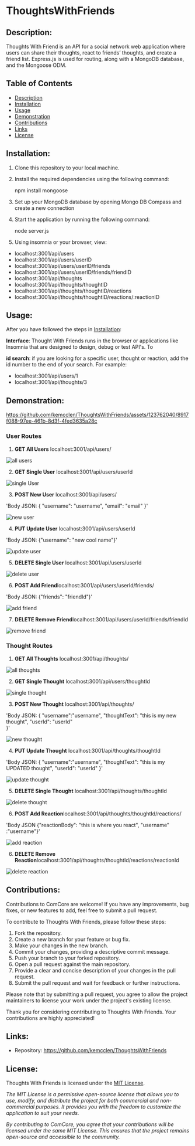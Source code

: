 # ThoughtsWithFriends

## Description:

 Thoughts With Friend is an API for a social network web application where users can share their thoughts, react to friends’ thoughts, and create a friend list. Express.js is used for routing, along with a MongoDB database, and the Mongoose ODM. 

## Table of Contents

- [Description](#description)
- [Installation](#installation)
- [Usage](#usage)
- [Demonstration](#demonstration)
- [Contributions](#contributions)
- [Links](#links)
- [License](#license)

## Installation:
1. Clone this repository to your local machine.

2. Install the required dependencies using the following command:

    npm install mongoose

3. Set up your MongoDB database by opening Mongo DB Compass and create a new connection

4. Start the application by running the following command:

    node server.js

5.  Using insomnia or your browser, view:

- localhost:3001/api/users
- localhost:3001/api/users/userID
- localhost:3001/api/users/userID/friends
- localhost:3001/api/users/userID/friends/friendID
- localhost:3001/api/thoughts
- localhost:3001/api/thoughts/thoughtID
- localhost:3001/api/thoughts/thoughtID/reactions
- localhost:3001/api/thoughts/thoughtID/reactions/:reactionID


## Usage:

After you have followed the steps in [Installation](#installation):

**Interface**: Thought With Friends runs in the browser or applications like Insomnia that are designed to design, debug or test API's. To 


**id search**: if you are looking for a specific user, thought or reaction, add the id number to the end of your search. For example:
- localhost:3001/api/users/1
- localhost:3001/api/thoughts/3


## Demonstration:

https://github.com/kemcclen/ThoughtsWithFriends/assets/123762040/8917f088-97ee-461b-8d3f-4fed3635a28c


### User Routes

1. **GET All Users** localhost:3001/api/users/
   
![all users](./assets/allUsers.png)

2. **GET Single User** localhost:3001/api/users/userId
   
![single User](./assets/singleUser.png)

3. **POST New User** localhost:3001/api/users/

'Body JSON:
{
	"username": "username",
		"email": "email"
}'

![new user](./assets/newUser.png)

4. **PUT Update User** localhost:3001/api/users/userId

'Body JSON:
{"username": "new cool name"}'

![update user](./assets/updateUser.png)

5. **DELETE Single User** localhost:3001/api/users/userId
   
![delete user](./assets/deleteUser.png)

6. **POST Add Friend**localhost:3001/api/users/userId/friends/

'Body JSON:
{"friends": "friendId"}'

![add friend](./assets/addfriend.png)

7. **DELETE Remove Friend**localhost:3001/api/users/userId/friends/friendId

![remove friend](./assets/deleteFriend.png)

### Thought Routes

1. **GET All Thoughts** localhost:3001/api/thoughts/

![all thoughts](./assets/allThoughts.png)

2. **GET Single Thought** localhost:3001/api/users/thoughtId

![single thought](./assets/singleThought.png)

3. **POST New Thought** localhost:3001/api/thoughts/

'Body JSON:
{
	"username":"username",
	"thoughtText": "this is my new thought",
	"userId": "userId"	
}'

![new thought](./assets/addThought.png)

4. **PUT Update Thought** localhost:3001/api/thoughts/thoughtId

'Body JSON:
{
		"username":"username",
	"thoughtText": "this is my UPDATED thought",
	"userId": "userId"
}'

![update thought](./assets/updateThought.png)

5. **DELETE Single Thought** localhost:3001/api/thoughts/thoughtId

![delete thought](./assets/deleteThought.png)

6. **POST Add Reaction**localhost:3001/api/thoughts/thoughtId/reactions/

'Body JSON
{"reactionBody": "this is where you react",
"username" :"username"}'

![add reaction](./assets/addReaction.png)

6. **DELETE Remove Reaction**localhost:3001/api/thoughts/thoughtId/reactions/reactionId

![delete reaction](./assets/deleteReaction.png)

## Contributions: 

Contributions to ComCore are welcome! If you have any improvements, bug fixes, or new features to add, feel free to submit a pull request.

To contribute to Thoughts With Friends, please follow these steps:

1. Fork the repository.
2. Create a new branch for your feature or bug fix.
3. Make your changes in the new branch.
4. Commit your changes, providing a descriptive commit message.
5. Push your branch to your forked repository.
6. Open a pull request against the main repository.
7. Provide a clear and concise description of your changes in the pull request.
8. Submit the pull request and wait for feedback or further instructions.

Please note that by submitting a pull request, you agree to allow the project maintainers to license your work under the project's existing license.

Thank you for considering contributing to Thoughts With Friends. Your contributions are highly appreciated!

## Links: 
- Repository: https://github.com/kemcclen/ThoughtsWithFriends

## License:
Thoughts With Friends is licensed under the [MIT License](https://opensource.org/license/mit/).

_The MIT License is a permissive open-source license that allows you to use, modify, and distribute the project for both commercial and non-commercial purposes. It provides you with the freedom to customize the application to suit your needs._

_By contributing to ComCore, you agree that your contributions will be licensed under the same MIT License. This ensures that the project remains open-source and accessible to the community._
